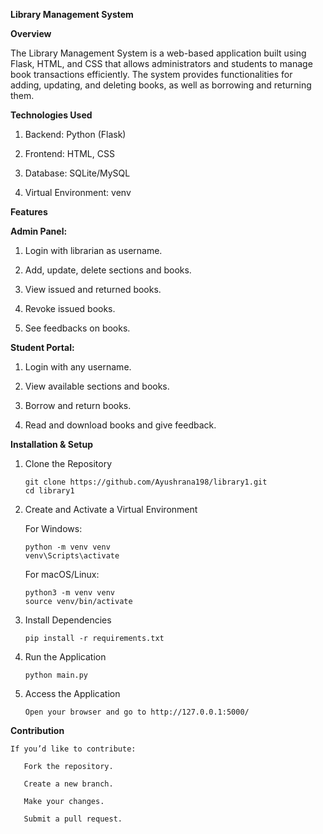 ********Library Management System********

**Overview**

The Library Management System is a web-based application built using Flask, HTML, and CSS that allows administrators and students to manage book transactions efficiently. The system provides functionalities for adding, updating, and deleting books, as well as borrowing and returning them.

**Technologies Used**

  1) Backend: Python (Flask) 

  2) Frontend: HTML, CSS

  3) Database: SQLite/MySQL 

  4) Virtual Environment: venv

****Features****

**Admin Panel:**

1) Login with librarian as username.

2) Add, update, delete sections and books.

3) View issued and returned books.

4) Revoke issued books.

5) See feedbacks on books.

**Student Portal:**

1) Login with any username.

2) View available sections and books.

3) Borrow and return books.

4) Read and download books and give feedback.

****Installation & Setup****

1. Clone the Repository

       git clone https://github.com/Ayushrana198/library1.git
       cd library1

2. Create and Activate a Virtual Environment

   For Windows:

       python -m venv venv
       venv\Scripts\activate

   For macOS/Linux:

       python3 -m venv venv
       source venv/bin/activate

3. Install Dependencies

       pip install -r requirements.txt

4. Run the Application

       python main.py

5. Access the Application

       Open your browser and go to http://127.0.0.1:5000/

**Contribution**

    If you’d like to contribute:

       Fork the repository.

       Create a new branch.

       Make your changes.

       Submit a pull request.

